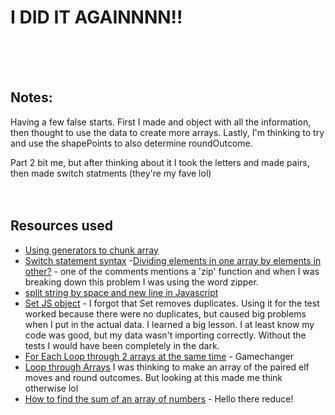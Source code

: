# I DID IT AGAINNNN!!

<br>
<br>
<br>

## Notes:
Having a few false starts. First I made and object with all the information, then thought to use the data to create more arrays. Lastly, I'm thinking to try and use the shapePoints to also determine roundOutcome.

Part 2 bit me, but after thinking about it I took the letters and made pairs, then made switch statments (they're my fave lol)
<br>
<br>
<br>



## Resources used
- [Using generators to chunk array](https://stackoverflow.com/questions/8495687/split-array-into-chunks)
- [Switch statement syntax](https://developer.mozilla.org/en-US/docs/Web/JavaScript/Reference/Statements/switch)
-[Dividing elements in one array by elements in other?](https://stackoverflow.com/questions/9678968/dividing-elements-in-one-array-by-elements-in-other) - one of the comments mentions a 'zip' function and when I was breaking down this problem I was using the word zipper.
- [split string by space and new line in Javascript](https://stackoverflow.com/questions/17271324/split-string-by-space-and-new-line-in-javascript)
- [Set JS object](https://developer.mozilla.org/en-US/docs/Web/JavaScript/Reference/Global_Objects/Set) - I forgot that Set removes duplicates. Using it for the test worked because there were no duplicates, but caused big problems when I put in the actual data. I learned a big lesson. I at least know my code was good, but my data wasn't importing correctly. Without the tests I would have been completely in the dark.
- [For Each Loop through 2 arrays at the same time](https://stackoverflow.com/questions/57903061/foreach-loop-through-two-arrays-at-the-same-time-in-javascript) - Gamechanger
- [Loop through Arrays](https://stackoverflow.com/questions/61460520/loop-through-each-object-in-a-array-of-arrays-find-the-id-match-it-to-another-o) I was thinking to make an array of the paired elf moves and round outcomes. But looking at this made me think otherwise lol
- [How to find the sum of an array of numbers](https://stackoverflow.com/questions/1230233/how-to-find-the-sum-of-an-array-of-numbers#comment57050463_1230233) - Hello there reduce!
